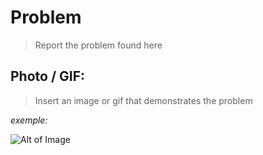 # Problem

> Report the problem found here

## Photo / GIF: 

> Insert an image or gif that demonstrates the problem

_exemple:_ 

![Alt of Image](https://source.unsplash.com/100x50)